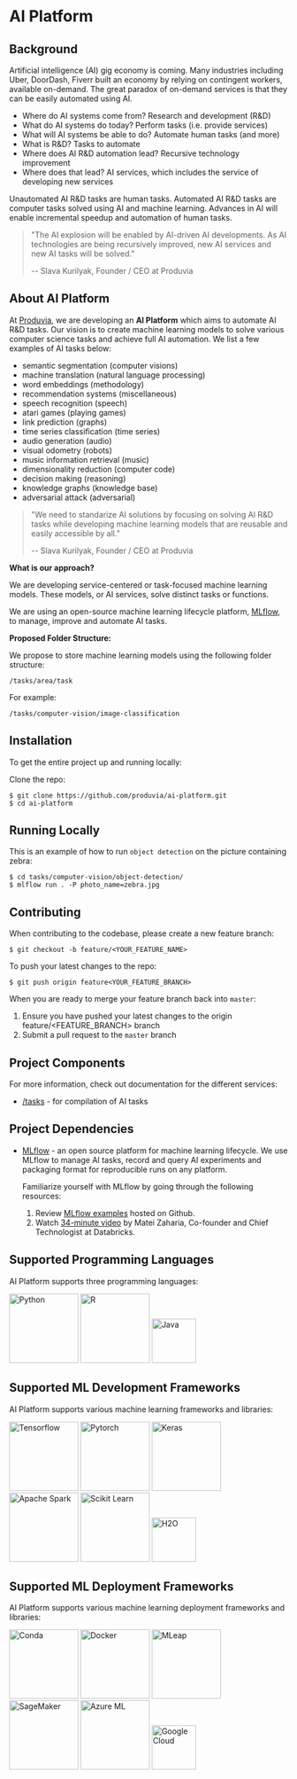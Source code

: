 # AI Platform

## Background

Artificial intelligence (AI) gig economy is coming. Many industries including Uber, DoorDash, Fiverr built an economy by relying on contingent workers, available on-demand. The great paradox of on-demand services is that they can be easily automated using AI.

- Where do AI systems come from? Research and development (R&D)
- What do AI systems do today? Perform tasks (i.e. provide services)
- What will AI systems be able to do? Automate human tasks (and more)
- What is R&D? Tasks to automate
- Where does AI R&D automation lead? Recursive technology improvement
- Where does that lead? AI services, which includes the service of developing new services

Unautomated AI R&D tasks are human tasks. Automated AI R&D tasks are computer tasks solved using AI and machine learning. Advances in AI will enable incremental speedup and automation of human tasks.

> "The AI explosion will be enabled by AI-driven AI developments. As AI technologies are being recursively improved, new AI services and new AI tasks will be solved."
>
> -- Slava Kurilyak, Founder / CEO at Produvia

## About AI Platform

At [Produvia](https://produvia.com), we are developing an **AI Platform** which aims to automate AI R&D tasks. Our vision is to create machine learning models to solve various computer science tasks and achieve full AI automation. We list a few examples of AI tasks below:

- semantic segmentation (computer visions)
- machine translation (natural language processing)
- word embeddings (methodology)
- recommendation systems (miscellaneous)
- speech recognition (speech)
- atari games (playing games)
- link prediction (graphs)
- time series classification (time series)
- audio generation (audio)
- visual odometry (robots)
- music information retrieval (music)
- dimensionality reduction (computer code)
- decision making (reasoning)
- knowledge graphs (knowledge base)
- adversarial attack (adversarial)

> "We need to standarize AI solutions by focusing on solving AI R&D tasks while developing machine learning models that are reusable and easily accessible by all."
>
> -- Slava Kurilyak, Founder / CEO at Produvia

**What is our approach?**

We are developing service-centered or task-focused machine learning models. These models, or AI services, solve distinct tasks or functions.

We are using an open-source machine learning lifecycle platform, [MLflow](https://mlflow.org/), to manage, improve and automate AI tasks.

**Proposed Folder Structure:**

We propose to store machine learning models using the following folder structure:

`/tasks/area/task`

For example:

`/tasks/computer-vision/image-classification`

## Installation

To get the entire project up and running locally:

Clone the repo:

```
$ git clone https://github.com/produvia/ai-platform.git
$ cd ai-platform
```

## Running Locally

This is an example of how to run `object detection` on the picture containing zebra:

```
$ cd tasks/computer-vision/object-detection/
$ mlflow run . -P photo_name=zebra.jpg
```

## Contributing

When contributing to the codebase, please create a new feature branch:

```
$ git checkout -b feature/<YOUR_FEATURE_NAME>
```

To push your latest changes to the repo:

```
$ git push origin feature<YOUR_FEATURE_BRANCH>
```

When you are ready to merge your feature branch back into `master`:

1. Ensure you have pushed your latest changes to the origin feature/<FEATURE_BRANCH> branch
2. Submit a pull request to the `master` branch

## Project Components

For more information, check out documentation for the different services:

- [/tasks](/tasks/README.md) - for compilation of AI tasks

## Project Dependencies

- [MLflow](https://github.com/mlflow/mlflow) - an open source platform for machine learning lifecycle. We use MLflow to manage AI tasks, record and query AI experiments and packaging format for reproducible runs on any platform.

	Familiarize yourself with MLflow by going through the following resources:
	1. Review [MLflow examples](https://github.com/mlflow/mlflow/tree/master/examples) hosted on Github.
	2. Watch [34-minute video](https://www.youtube.com/watch?v=QJW_kkRWAUs) by Matei Zaharia, Co-founder and Chief Technologist at Databricks.

## Supported Programming Languages

AI Platform supports three programming languages:

<a href="https://www.python.org/"><img src="https://mlflow.org/images/integration-logos/python.png" width="125px" alt="Python" title="Python"></a> <img src="https://mlflow.org/images/integration-logos/r.png" width="125px" alt="R" title="R"> <img src="https://mlflow.org/images/integration-logos/java.png" height="80px" alt="Java" title="Java">

## Supported ML Development Frameworks

AI Platform supports various machine learning frameworks and libraries:

<img src="https://mlflow.org/images/integration-logos/tensorflow.png" width="125px" alt="Tensorflow" title="Tensorflow"> <img src="https://mlflow.org/images/integration-logos/pytorch.png" width="125px" alt="Pytorch" title="Pytorch"> <img src="https://mlflow.org/images/integration-logos/keras.png" width="125px" alt="Keras" title="Keras"> <img src="https://mlflow.org/images/integration-logos/apache-spark.png" width="125px" alt="Apache Spark" title="Apache Spark"> <img src="https://mlflow.org/images/integration-logos/scikit-learn.png" width="125px" alt="Scikit Learn" title="Scikit Learn"> <img src="https://mlflow.org/images/integration-logos/h2o.png" height="80px" alt="H2O" title="H2O">

## Supported ML Deployment Frameworks

AI Platform supports various machine learning deployment frameworks and libraries:

<img src="https://mlflow.org/images/integration-logos/conda.png" width="125px" alt="Conda" title="Conda"> <img src="https://mlflow.org/images/integration-logos/docker.png" width="125px" alt="Docker" title="Docker"> <img src="https://mlflow.org/images/integration-logos/mleap.png" width="125px" alt="MLeap" title="Mleap"> <img src="https://mlflow.org/images/integration-logos/sagemaker.jpg" width="125px" alt="SageMaker" title="SageMaker"> <img src="https://mlflow.org/images/integration-logos/azure-ml.png" width="125px" alt="Azure ML" title="Azure ML"> <img src="https://mlflow.org/images/integration-logos/google-cloud.png" height="80px" alt="Google Cloud" title="Google Cloud">
